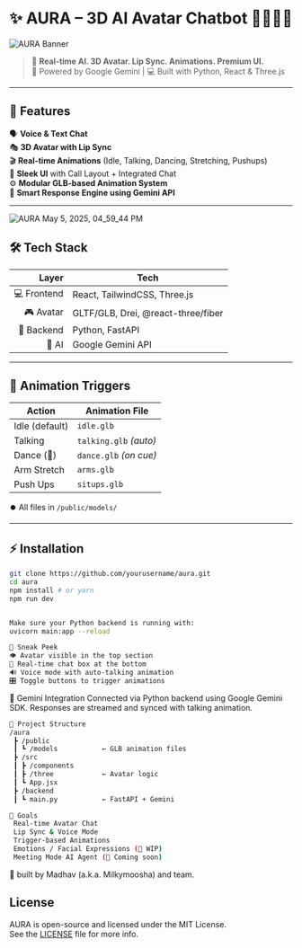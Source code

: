 # ✨ AURA – 3D AI Avatar Chatbot 👩‍💻🧠💬

![AURA Banner](https://github.com/user-attachments/assets/8b4a2de8-965a-4d7b-876c-aa122734327e)

> 🚀 **Real-time AI. 3D Avatar. Lip Sync. Animations. Premium UI.**  
> 🧬 Powered by Google Gemini | 💻 Built with Python, React & Three.js


---

## 🧩 Features

🗣️ **Voice & Text Chat**  
🎭 **3D Avatar with Lip Sync**  
🎬 **Real-time Animations** (Idle, Talking, Dancing, Stretching, Pushups)  
🎨 **Sleek UI** with Call Layout + Integrated Chat  
⚙️ **Modular GLB-based Animation System**  
🧠 **Smart Response Engine using Gemini API**

---

![AURA May 5, 2025, 04_59_44 PM](https://github.com/user-attachments/assets/62b535c3-76de-4b68-baa0-ed87d4a909da)



## 🛠️ Tech Stack

| Layer      | Tech                          |
|-----------:|-------------------------------|
| 💻 Frontend | React, TailwindCSS, Three.js |
| 🎮 Avatar   | GLTF/GLB, Drei, @react-three/fiber |
| 🧠 Backend  | Python, FastAPI               |
| 🤖 AI       | Google Gemini API             |

---

## 🔄 Animation Triggers

| Action        | Animation File          |
|---------------|-------------------------|
| Idle (default)| `idle.glb`              |
| Talking       | `talking.glb` *(auto)*  |
| Dance (🎵)     | `dance.glb` *(on cue)*  |
| Arm Stretch   | `arms.glb`              |
| Push Ups      | `situps.glb`            |

⏺️ All files in `/public/models/`

---

## ⚡ Installation

```bash
git clone https://github.com/yourusername/aura.git
cd aura
npm install # or yarn
npm run dev


Make sure your Python backend is running with:
uvicorn main:app --reload
```
```bash
🧪 Sneak Peek
👁️ Avatar visible in the top section
💬 Real-time chat box at the bottom
🔊 Voice mode with auto-talking animation
🎛️ Toggle buttons to trigger animations
```
🧠 Gemini Integration
Connected via Python backend using Google Gemini SDK.
Responses are streamed and synced with talking animation.

```bash
📁 Project Structure
/aura
 ┣ /public
 ┃ ┗ /models           ← GLB animation files
 ┣ /src
 ┃ ┣ /components
 ┃ ┣ /three            ← Avatar logic
 ┃ ┗ App.jsx
 ┣ /backend
 ┃ ┗ main.py           ← FastAPI + Gemini
```
```bash
🧿 Goals
 Real-time Avatar Chat
 Lip Sync & Voice Mode
 Trigger-based Animations
 Emotions / Facial Expressions (🧪 WIP)
 Meeting Mode AI Agent (🧠 Coming soon)
```


🧠 built by Madhav (a.k.a. Milkymoosha) and team.


## License

AURA is open-source and licensed under the MIT License.  
See the [LICENSE](./LICENSE) file for more info.
